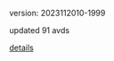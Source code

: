 version: 2023112010-1999

updated 91 avds

[details](https://github.com/0x74f917491bfa7ebfa379/ali_avd_db/blob/master/change_log/2023/11/20/10/1999.txt)